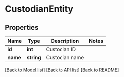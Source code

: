 # CustodianEntity

## Properties
Name | Type | Description | Notes
------------ | ------------- | ------------- | -------------
**id** | **int** | Custodian ID | 
**name** | **string** | Custodian name | 

[[Back to Model list]](../README.md#documentation-for-models) [[Back to API list]](../README.md#documentation-for-api-endpoints) [[Back to README]](../README.md)

